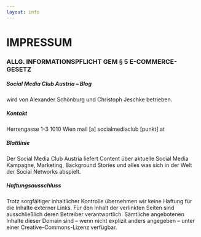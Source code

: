 ```yaml
---
layout: info
---
```

# IMPRESSUM

### ALLG. INFORMATIONSPFLICHT GEM § 5 E-COMMERCE-GESETZ

##### Social Media Club Austria – Blog
wird von Alexander Schönburg und Christoph Jeschke betrieben.

 

##### Kontakt
Herrengasse 1-3
1010 Wien
mail [a] socialmediaclub [punkt] at

 

##### Blattlinie
Der Social Media Club Austria liefert Content über aktuelle Social Media Kampagne, Marketing, Background Stories und alles was sich in der Welt der Social Networks abspielt.

 

##### Haftungsausschluss
Trotz sorgfältiger inhaltlicher Kontrolle übernehmen wir keine Haftung für die Inhalte externer Links. Für den Inhalt der verlinkten Seiten sind ausschließlich deren Betreiber verantwortlich.
Sämtliche angebotenen Inhalte dieser Domain sind – wenn nicht explizit anders angegeben – unter einer Creative-Commons-Lizenz verfügbar.